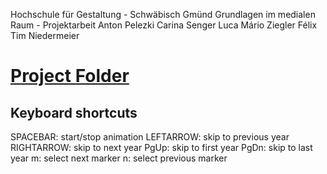 Hochschule für Gestaltung - Schwäbisch Gmünd
Grundlagen im medialen Raum - Projektarbeit
Anton Pelezki 
Carina Senger 
Luca Mário Ziegler Félix  
Tim Niedermeier



# [Project Folder](project/)

## Keyboard shortcuts

SPACEBAR: start/stop animation
LEFTARROW: skip to previous year
RIGHTARROW: skip to next year
PgUp: skip to first year
PgDn: skip to last year
m: select next marker
n: select previous marker

